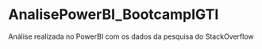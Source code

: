 # AnalisePowerBI_BootcampIGTI
 Análise realizada no PowerBI com os dados da pesquisa do StackOverflow

